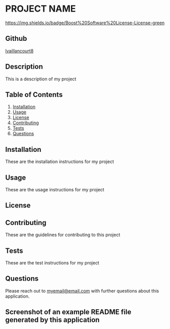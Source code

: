 # PROJECT NAME

  https://img.shields.io/badge/Boost%20Software%20License-License-green

## Github
[lvaillancourt8](https://github.com/lvaillancourt8/)

## Description
This is a description of my project

## Table of Contents

1. [Installation](#installation)
2. [Usage](#usage)
3. [License](#license)
4. [Contributing](#contributing)
5. [Tests](#tests)
6. [Questions](#tests)

## Installation <a name="installation"></a>
These are the installation instructions for my project


## Usage <a name="usage"></a>
These are the usage instructions for my project


## License <a name="license"></a>


## Contributing <a name="contributing"></a>
These are the guidelines for contributing to this project

## Tests <a name="tests"></a>
These are the test instructions for my project

## Questions <a name="questions"></a>
Please reach out to myemail@email.com with further questions about this application.

## Screenshot of an example README file generated by this application
